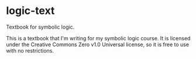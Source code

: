 # logic-text
Textbook for symbolic logic.

This is a textbook that I'm writing for my symbolic logic course. It is licensed under the Creative Commons Zero v1.0 Universal license, so it is free to use with no restrictions.

